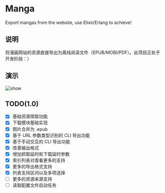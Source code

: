 # Manga

Export mangas from the website, use Elixir/Erlang to achieve!

## 说明

将漫画网站的资源直接导出为离线阅读文件（EPUB/MOBI/PDF）。此项目正处于开发阶段：）

## 演示

![show](https://raw.githubusercontent.com/Hentioe/manga.ex/master/.github/show.gif)

## TODO(1.0)

- [x] 基础资源爬取功能
- [x] 下载模块基础实现
- [x] 图片合并为 .epub
- [x] 基于 URL 参数类型识别的 CLI 导出功能
- [x] 基于手动交互的 CLI 导出功能
- [x] 改善输出格式
- [x] 增加抓取延时和下载延时参数
- [x] 索引列表对查看更多的支持
- [x] 更多的导出格式支持
- [x] 列表支持区间以及多项选择
- [ ] 更多的资源来源支持
- [ ] 读取配置文件启动任务
